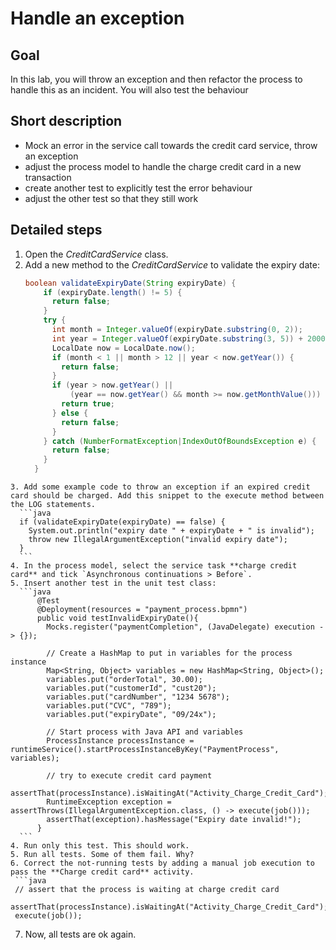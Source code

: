 # Handle an exception

## Goal

In this lab, you will throw an exception and then refactor the process to handle this as an incident. You will also test the behaviour

## Short description

* Mock an error in the service call towards the credit card service, throw an exception
* adjust the process model to handle the charge credit card in a new transaction
* create another test to explicitly test the error behaviour
* adjust the other test so that they still work

## Detailed steps

1. Open the *CreditCardService* class.
2. Add a new method to the *CreditCardService* to validate the expiry date:
    ```java
	boolean validateExpiryDate(String expiryDate) {
		if (expiryDate.length() != 5) {
		  return false;
		} 
		try {
		  int month = Integer.valueOf(expiryDate.substring(0, 2));
		  int year = Integer.valueOf(expiryDate.substring(3, 5)) + 2000;
		  LocalDate now = LocalDate.now();
		  if (month < 1 || month > 12 || year < now.getYear()) {
			return false;
		  }
		  if (year > now.getYear() || 
			  (year == now.getYear() && month >= now.getMonthValue())) {
			return true;
		  } else {
			return false;
		  }
		} catch (NumberFormatException|IndexOutOfBoundsException e) {
		  return false;
		}
	  }
  ```
3. Add some example code to throw an exception if an expired credit card should be charged. Add this snippet to the execute method between the LOG statements.
    ```java
	if (validateExpiryDate(expiryDate) == false) {
	  System.out.println("expiry date " + expiryDate + " is invalid");
	  throw new IllegalArgumentException("invalid expiry date");
	}
    ```
4. In the process model, select the service task **charge credit card** and tick `Asynchronous continuations > Before`.
5. Insert another test in the unit test class:
    ```java
		@Test
		@Deployment(resources = "payment_process.bpmn")
		public void testInvalidExpiryDate(){
		  Mocks.register("paymentCompletion", (JavaDelegate) execution -> {});
		  
		  // Create a HashMap to put in variables for the process instance
		  Map<String, Object> variables = new HashMap<String, Object>();
		  variables.put("orderTotal", 30.00);
		  variables.put("customerId", "cust20");
		  variables.put("cardNumber", "1234 5678");
		  variables.put("CVC", "789");
		  variables.put("expiryDate", "09/24x");
		  
		  // Start process with Java API and variables
		  ProcessInstance processInstance = runtimeService().startProcessInstanceByKey("PaymentProcess", variables);
		  
		  // try to execute credit card payment
		  assertThat(processInstance).isWaitingAt("Activity_Charge_Credit_Card");
		  RuntimeException exception = assertThrows(IllegalArgumentException.class, () -> execute(job()));
		  assertThat(exception).hasMessage("Expiry date invalid!");
		}
    ```
4. Run only this test. This should work.
5. Run all tests. Some of them fail. Why?
6. Correct the not-running tests by adding a manual job execution to pass the **Charge credit card** activity.
   ```java
   // assert that the process is waiting at charge credit card
   assertThat(processInstance).isWaitingAt("Activity_Charge_Credit_Card");
   execute(job());
   ```
7. Now, all tests are ok again.